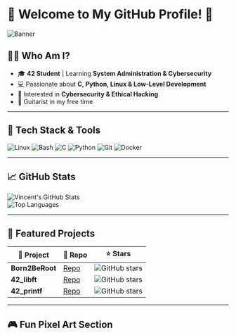 # 👾 Welcome to My GitHub Profile! 👾

![Banner](https://i.pinimg.com/originals/ca/26/2e/ca262e0354eea311c41134c3e4bc3bc2.gif)

## 🏴‍☠️ Who Am I?

- 🎓 **42 Student** | Learning **System Administration & Cybersecurity**
- 💻 Passionate about **C, Python, Linux & Low-Level Development**
- 🔐 Interested in **Cybersecurity & Ethical Hacking**
- 🎸 Guitarist in my free time

---

## 🔧 Tech Stack & Tools  

![Linux](https://img.shields.io/badge/Linux-FCC624?style=for-the-badge&logo=linux&logoColor=black)
![Bash](https://img.shields.io/badge/Bash-121011?style=for-the-badge&logo=gnu-bash&logoColor=white)
![C](https://img.shields.io/badge/C-00599C?style=for-the-badge&logo=c&logoColor=white)
![Python](https://img.shields.io/badge/Python-3776AB?style=for-the-badge&logo=python&logoColor=white)
![Git](https://img.shields.io/badge/Git-F05032?style=for-the-badge&logo=git&logoColor=white)
![Docker](https://img.shields.io/badge/Docker-2496ED?style=for-the-badge&logo=docker&logoColor=white)

---

## 📈 GitHub Stats  

![Vincent's GitHub Stats](https://github-readme-stats.vercel.app/api?username=YourGitHubUsername&show_icons=true&theme=tokyonight)  
![Top Languages](https://github-readme-stats.vercel.app/api/top-langs/?username=YourGitHubUsername&layout=compact&theme=tokyonight)

---

## 🌟 Featured Projects  

| 🚀 Project | 🔗 Repo | ⭐ Stars |
|------------|---------|----------|
| **Born2BeRoot** | [Repo](https://github.com/YourGitHubUsername/Born2BeRoot) | ![GitHub stars](https://img.shields.io/github/stars/YourGitHubUsername/Born2BeRoot?style=social) |
| **42_libft** | [Repo](https://github.com/YourGitHubUsername/libft) | ![GitHub stars](https://img.shields.io/github/stars/YourGitHubUsername/libft?style=social) |
| **42_printf** | [Repo](https://github.com/YourGitHubUsername/ft_printf) | ![GitHub stars](https://img.shields.io/github/stars/YourGitHubUsername/ft_printf?style=social) |

---

## 🎮 Fun Pixel Art Section  
